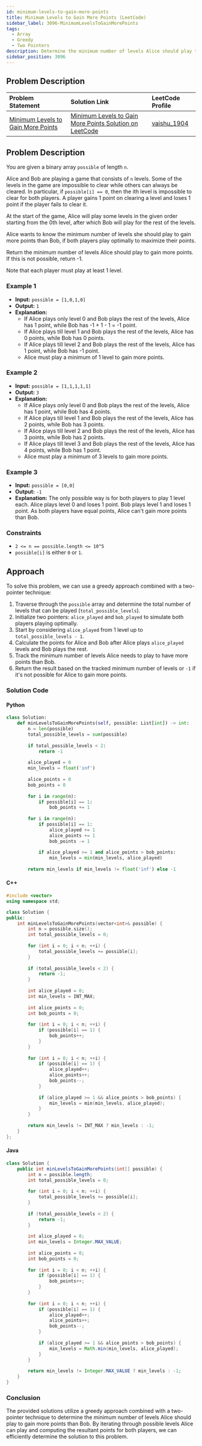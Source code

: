 ```yaml
---
id: minimum-levels-to-gain-more-points
title: Minimum Levels to Gain More Points (LeetCode)
sidebar_label: 3096-MinimumLevelsToGainMorePoints
tags:
  - Array
  - Greedy
  - Two Pointers
description: Determine the minimum number of levels Alice should play to gain more points than Bob, given that some levels are impossible to clear.
sidebar_position: 3096
---
```


## Problem Description

| Problem Statement | Solution Link | LeetCode Profile |
| :---------------- | :------------ | :--------------- |
| [Minimum Levels to Gain More Points](https://leetcode.com/problems/minimum-levels-to-gain-more-points/) | [Minimum Levels to Gain More Points Solution on LeetCode](https://leetcode.com/problems/minimum-levels-to-gain-more-points/solutions/) | [vaishu_1904](https://leetcode.com/u/vaishu_1904/) |

## Problem Description

You are given a binary array `possible` of length `n`.

Alice and Bob are playing a game that consists of `n` levels. Some of the levels in the game are impossible to clear while others can always be cleared. In particular, if `possible[i] == 0`, then the ith level is impossible to clear for both players. A player gains 1 point on clearing a level and loses 1 point if the player fails to clear it.

At the start of the game, Alice will play some levels in the given order starting from the 0th level, after which Bob will play for the rest of the levels.

Alice wants to know the minimum number of levels she should play to gain more points than Bob, if both players play optimally to maximize their points.

Return the minimum number of levels Alice should play to gain more points. If this is not possible, return -1.

Note that each player must play at least 1 level.

### Example 1

- **Input:** `possible = [1,0,1,0]`
- **Output:** `1`
- **Explanation:**
  - If Alice plays only level 0 and Bob plays the rest of the levels, Alice has 1 point, while Bob has -1 + 1 - 1 = -1 point.
  - If Alice plays till level 1 and Bob plays the rest of the levels, Alice has 0 points, while Bob has 0 points.
  - If Alice plays till level 2 and Bob plays the rest of the levels, Alice has 1 point, while Bob has -1 point.
  - Alice must play a minimum of 1 level to gain more points.

### Example 2

- **Input:** `possible = [1,1,1,1,1]`
- **Output:** `3`
- **Explanation:**
  - If Alice plays only level 0 and Bob plays the rest of the levels, Alice has 1 point, while Bob has 4 points.
  - If Alice plays till level 1 and Bob plays the rest of the levels, Alice has 2 points, while Bob has 3 points.
  - If Alice plays till level 2 and Bob plays the rest of the levels, Alice has 3 points, while Bob has 2 points.
  - If Alice plays till level 3 and Bob plays the rest of the levels, Alice has 4 points, while Bob has 1 point.
  - Alice must play a minimum of 3 levels to gain more points.

### Example 3

- **Input:** `possible = [0,0]`
- **Output:** `-1`
- **Explanation:** The only possible way is for both players to play 1 level each. Alice plays level 0 and loses 1 point. Bob plays level 1 and loses 1 point. As both players have equal points, Alice can't gain more points than Bob.

### Constraints

- `2 <= n == possible.length <= 10^5`
- `possible[i]` is either `0` or `1`.

## Approach

To solve this problem, we can use a greedy approach combined with a two-pointer technique:

1. Traverse through the `possible` array and determine the total number of levels that can be played (`total_possible_levels`).
2. Initialize two pointers: `alice_played` and `bob_played` to simulate both players playing optimally.
3. Start by considering `alice_played` from 1 level up to `total_possible_levels - 1`.
4. Calculate the points for Alice and Bob after Alice plays `alice_played` levels and Bob plays the rest.
5. Track the minimum number of levels Alice needs to play to have more points than Bob.
6. Return the result based on the tracked minimum number of levels or `-1` if it's not possible for Alice to gain more points.

### Solution Code

#### Python

```python
class Solution:
    def minLevelsToGainMorePoints(self, possible: List[int]) -> int:
        n = len(possible)
        total_possible_levels = sum(possible)
        
        if total_possible_levels < 2:
            return -1
        
        alice_played = 0
        min_levels = float('inf')
        
        alice_points = 0
        bob_points = 0
        
        for i in range(n):
            if possible[i] == 1:
                bob_points += 1
        
        for i in range(n):
            if possible[i] == 1:
                alice_played += 1
                alice_points += 1
                bob_points -= 1
            
            if alice_played >= 1 and alice_points > bob_points:
                min_levels = min(min_levels, alice_played)
        
        return min_levels if min_levels != float('inf') else -1
```

#### C++
```c++
#include <vector>
using namespace std;

class Solution {
public:
    int minLevelsToGainMorePoints(vector<int>& possible) {
        int n = possible.size();
        int total_possible_levels = 0;
        
        for (int i = 0; i < n; ++i) {
            total_possible_levels += possible[i];
        }
        
        if (total_possible_levels < 2) {
            return -1;
        }
        
        int alice_played = 0;
        int min_levels = INT_MAX;
        
        int alice_points = 0;
        int bob_points = 0;
        
        for (int i = 0; i < n; ++i) {
            if (possible[i] == 1) {
                bob_points++;
            }
        }
        
        for (int i = 0; i < n; ++i) {
            if (possible[i] == 1) {
                alice_played++;
                alice_points++;
                bob_points--;
            }
            
            if (alice_played >= 1 && alice_points > bob_points) {
                min_levels = min(min_levels, alice_played);
            }
        }
        
        return min_levels != INT_MAX ? min_levels : -1;
    }
};

```

#### Java
```java
class Solution {
    public int minLevelsToGainMorePoints(int[] possible) {
        int n = possible.length;
        int total_possible_levels = 0;
        
        for (int i = 0; i < n; ++i) {
            total_possible_levels += possible[i];
        }
        
        if (total_possible_levels < 2) {
            return -1;
        }
        
        int alice_played = 0;
        int min_levels = Integer.MAX_VALUE;
        
        int alice_points = 0;
        int bob_points = 0;
        
        for (int i = 0; i < n; ++i) {
            if (possible[i] == 1) {
                bob_points++;
            }
        }
        
        for (int i = 0; i < n; ++i) {
            if (possible[i] == 1) {
                alice_played++;
                alice_points++;
                bob_points--;
            }
            
            if (alice_played >= 1 && alice_points > bob_points) {
                min_levels = Math.min(min_levels, alice_played);
            }
        }
        
        return min_levels != Integer.MAX_VALUE ? min_levels : -1;
    }
}

```

### Conclusion
The provided solutions utilize a greedy approach combined with a two-pointer technique to determine 
the minimum number of levels Alice should play to gain more points than Bob. By iterating through 
possible levels Alice can play and computing the resultant points for both players, we can 
efficiently determine the solution to this problem.